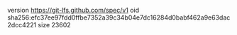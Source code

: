 version https://git-lfs.github.com/spec/v1
oid sha256:efc37ee97fdd0ffbe7352a39c34b04e7dc16284d0babf462a9e63dac2dcc4221
size 23602
